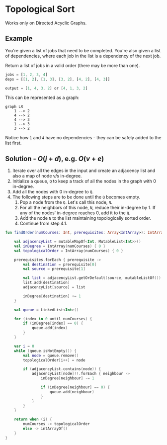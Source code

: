 # Topological Sort

Works only on Directed Acyclic Graphs.

## Example
You're given a list of jobs that need to be completed. You're also given a list of dependencies, where each job in the list is a dependency of the next job.

Return a list of jobs in a valid order (there may be more than one).

```javascript
jobs = [1, 2, 3, 4]
deps = [[1, 2], [1, 3], [3, 2], [4, 2], [4, 3]]

output = [1, 4, 3, 2] or [4, 1, 3, 2]
```

This can be represented as a graph:

```mermaid
graph LR
	1 --> 2
	4 --> 2
	4 --> 3
	1 --> 3
	3 --> 2
```

Notice how `1` and `4` have no dependencies - they can be safely added to the list first.

## Solution - $O(j + d)$, e.g. $O(v + e)$
1.  Iterate over all the edges in the input and create an adjacency list and also a map of node v/s in-degree.
2.  Initialize a queue, `Q` to keep a track of all the nodes in the graph with 0 in-degree.
3.  Add all the nodes with 0 in-degree to `Q`.
4.  The following steps are to be done until the `Q` becomes empty.
    1.  Pop a node from the `Q`. Let's call this node, `N`.
    2.  For all the neighbors of this node, `N`, reduce their in-degree by 1. If any of the nodes' in-degree reaches 0, add it to the `Q`.
    3.  Add the node `N` to the list maintaining topologically sorted order.
    4.  Continue from step 4.1.

```kotlin
fun findOrder(numCourses: Int, prerequisites: Array<IntArray>): IntArray {

    val adjacencyList = mutableMapOf<Int, MutableList<Int>>()
    val inDegree = IntArray(numCourses) { 0 }
    val topologicalOrder = IntArray(numCourses) { 0 }

    prerequisites.forEach { prerequisite ->
        val destination = prerequisite[0]
        val source = prerequisite[1]

        val list = adjacencyList.getOrDefault(source, mutableListOf())
        list.add(destination)
        adjacencyList[source] = list

        inDegree[destination] += 1
    }

    val queue = LinkedList<Int>()

    for (index in 0 until numCourses) {
        if (inDegree[index] == 0) {
            queue.add(index)
        }
    }

    var i = 0
    while (queue.isNotEmpty()) {
        val node = queue.remove()
        topologicalOrder[i++] = node

        if (adjacencyList.contains(node)) {
            adjacencyList[node]!!.forEach { neighbour ->
                inDegree[neighbour] -= 1

                if (inDegree[neighbour] == 0) {
                    queue.add(neighbour)
                }
            }
        }
    }

    return when (i) {
        numCourses -> topologicalOrder
        else -> intArrayOf()
    }
}
```